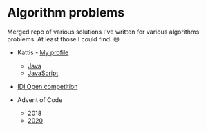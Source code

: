 
Algorithm problems
==================

Merged repo of various solutions I've written for various algorithms problems. At least those I could find. 😅

* Kattis - [My profile](https://open.kattis.com/users/mats-kruger-svensson)
  * [Java](https://github.com/Matsemann/algorithm-problems/tree/main/kattisjava/src/com/matsemann)
  * [JavaScript](https://github.com/Matsemann/algorithm-problems/tree/main/kattis)

* [IDI Open competition](https://github.com/Matsemann/algorithm-problems/tree/main/kattisjava/src/idiopen)

* Advent of Code 
  * 2018
  * [2020](https://github.com/Matsemann/algorithm-problems/tree/main/adventofcode2020/src/main/kotlin/com/matsemann/adventofcode2020)
